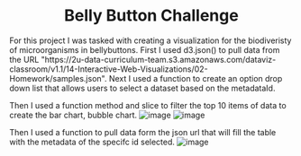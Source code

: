 <h1 align="center"> Belly Button Challenge</h1>
For this project I was tasked with creating a visualization for the biodiveristy of microorganisms in bellybuttons. First I used d3.json() to pull data from the URL "https://2u-data-curriculum-team.s3.amazonaws.com/dataviz-classroom/v1.1/14-Interactive-Web-Visualizations/02-Homework/samples.json". Next I used a function to create an option drop down list that allows users to select a dataset based on the metadataId.

Then  I used a function method and slice to filter the top 10 items of data to create the bar chart, bubble chart.
![image](https://user-images.githubusercontent.com/118862894/230523286-cd55df12-bf37-49ab-b300-dc06b611e1bf.png)
![image](https://user-images.githubusercontent.com/118862894/230523720-978848c1-42bb-4664-8a33-0f8537efc942.png)

Then I used a function to pull data form the json url that will fill the table with the metadata of the specifc id selected.
![image](https://user-images.githubusercontent.com/118862894/230523641-bc35ad1d-a120-40ab-9b99-9701af01843a.png)

